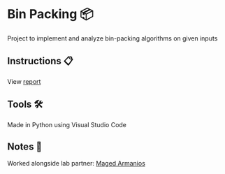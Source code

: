 # Bin Packing 📦
Project to implement and analyze bin-packing algorithms on given inputs

<!-- How to use -->
## Instructions 📋
View [report](report.ipynb)

<!-- Tools -->
## Tools 🛠 ##

Made in Python using Visual Studio Code

<!-- Creds -->
## Notes 📝 ##

Worked alongside lab partner: [Maged Armanios](https://github.com/marmanios)
